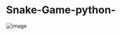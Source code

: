 # Snake-Game-python-
![image](https://github.com/user-attachments/assets/b2296f61-e1bb-4c80-9254-49a05ab4de39)
